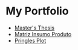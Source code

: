 # My Portfolio

* [Master's Thesis](https://github.com/andre-eco-mat/mastersthesis)
* [Matriz Insumo Produto](https://github.com/andre-eco-mat/myportfolio/tree/main/MIP)
* [Pringles Plot](https://andre-eco-mat.github.io/myportfolio/plots/pringles_chip/3D_plot_pringles.html)
